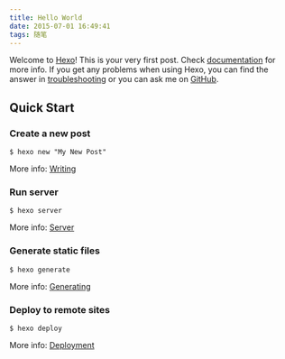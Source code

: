 ```yaml
---
title: Hello World
date: 2015-07-01 16:49:41
tags: 随笔
---
```

Welcome to [Hexo](https://hexo.io/)! This is your very first post. Check [documentation](https://hexo.io/docs/) for more info. If you get any problems when using Hexo, you can find the answer in [troubleshooting](https://hexo.io/docs/troubleshooting.html) or you can ask me on [GitHub](https://github.com/hexojs/hexo/issues).

## Quick Start

### Create a new post


	$ hexo new "My New Post"


More info: [Writing](https://hexo.io/docs/writing.html)
<!--more-->

### Run server

	$ hexo server


More info: [Server](https://hexo.io/docs/server.html)

### Generate static files


	$ hexo generate


More info: [Generating](https://hexo.io/docs/generating.html)

### Deploy to remote sites


	$ hexo deploy


More info: [Deployment](https://hexo.io/docs/deployment.html)
